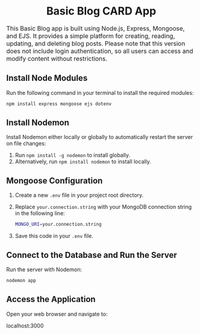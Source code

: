 <h1 style="text-align: center;">Basic Blog CARD App</h1>
<p style="font-size: 16px;">This Basic Blog app is built using Node.js, Express, Mongoose, and EJS. It provides a simple platform for creating, reading, updating, and deleting blog posts. Please note that this version does not include login authentication, so all users can access and modify content without restrictions.</p>

## Install Node Modules

Run the following command in your terminal to install the required modules:

```bash
npm install express mongoose ejs dotenv
```

## Install Nodemon

Install Nodemon either locally or globally to automatically restart the server on file changes:

1. Run
   `npm install -g nodemon` to install globally.
2. Alternatively, run `npm install nodemon` to install locally.

## Mongoose Configuration

1. Create a new `.env` file in your project root directory.
2. Replace `your.connection.string` with your MongoDB connection string in the following line:

   ```bash
   MONGO_URI=your.connection.string
   ```

3. Save this code in your `.env` file.

## Connect to the Database and Run the Server

Run the server with Nodemon:

```bash
nodemon app
```

## Access the Application

Open your web browser and navigate to:

localhost:3000
